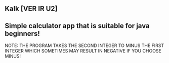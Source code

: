 Kalk [VER IR U2]
--------------------------------------
Simple calculator app that is suitable for java beginners!
--------------------------------------
NOTE:
THE PROGRAM TAKES THE SECOND INTEGER TO MINUS THE FIRST INTEGER WHICH
SOMETIMES MAY RESULT IN NEGATIVE IF YOU CHOOSE MINUS!

